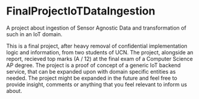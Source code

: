 # FinalProjectIoTDataIngestion
A project about ingestion of Sensor Agnostic Data and transformation of such in an IoT domain.

This is a final project, after heavy removal of confidential implementation logic and information, from two students of UCN. 
The project, alongside an report, recieved top marks (A / 12) at the final exam of a Computer Science AP degree.
The project is a proof of concept of a generic IoT backend service, that can be expanded upon with domain specific entities as needed.
The project might be expanded in the future and feel free to provide insight, comments or anything that you feel relevant to inform us about.
